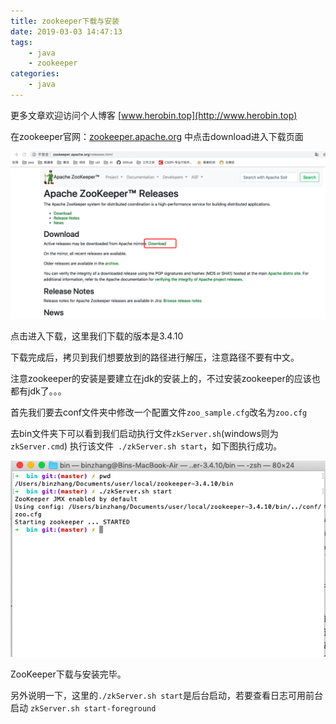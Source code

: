 ```yaml
---
title: zookeeper下载与安装
date: 2019-03-03 14:47:13
tags:
	- java
	- zookeeper
categories:
	- java
---
```


更多文章欢迎访问个人博客 [www.herobin.top](http://www.herobin.top)

在zookeeper官网：[zookeeper.apache.org](http://zookeeper.apache.org) 中点击download进入下载页面

![](/uploads/190303java2/1.png)

点击进入下载，这里我们下载的版本是3.4.10

下载完成后，拷贝到我们想要放到的路径进行解压，注意路径不要有中文。

注意zookeeper的安装是要建立在jdk的安装上的，不过安装zookeeper的应该也都有jdk了。。。

首先我们要去conf文件夹中修改一个配置文件`zoo_sample.cfg`改名为`zoo.cfg`

去bin文件夹下可以看到我们启动执行文件`zkServer.sh`(windows则为`zkServer.cmd`)
执行该文件` ./zkServer.sh start`，如下图执行成功。

![](/uploads/190303java2/2.png)

ZooKeeper下载与安装完毕。

另外说明一下，这里的`./zkServer.sh start`是后台启动，若要查看日志可用前台启动
`zkServer.sh start-foreground`